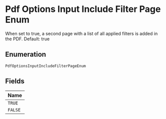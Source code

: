 
# Pdf Options Input Include Filter Page Enum

When set to true, a second page with a list of all applied filters is added in the PDF. Default: true

## Enumeration

`PdfOptionsInputIncludeFilterPageEnum`

## Fields

| Name |
|  --- |
| `TRUE` |
| `FALSE` |

